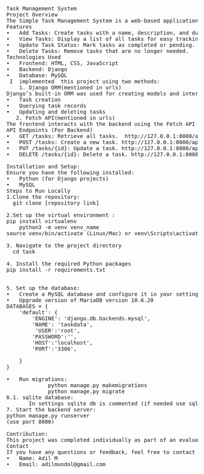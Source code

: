 <pre>
Task Management System
Project Overview
The Simple Task Management System is a web-based application designed to simplify task management. It allows users to add, view, update, and delete tasks seamlessly. This project is built to showcase my skills in Frontend and Backend development.
Features
•	Add Tasks: Create tasks with a name, description, and due date.
•	View Tasks: Display a list of all tasks for easy tracking.
•	Update Task Status: Mark tasks as completed or pending.
•	Delete Tasks: Remove tasks that are no longer needed.
Technologies Used
•	Frontend: HTML, CSS, JavaScript
•	Backend: Django
•	Database: MySQL 
 I  implemented  this project using two methods:
    1. Django ORM(mentioned in urls)
Django’s built-in ORM was used for creating models and interacting with the database. ORM ensured smooth and secure data handling through the following:
•	Task creation
•	Querying task records
•	Updating and deleting tasks
   2. Fetch API(mentioned in urls)
The frontend interacts with the backend using the Fetch API for CRUD operations. This allows seamless communication between the frontend and the backend, ensuring real-time updates.
API Endpoints (For Backend)
•	GET /tasks: Retrieve all tasks.  http://127.0.0.1:8000/api/task/
•	POST /tasks: Create a new task. http://127.0.0.1:8000/api/task/add/
•	PUT /tasks/{id}: Update a task. http://127.0.0.1:8000/api/task/update/(id)/
•	DELETE /tasks/{id}: Delete a task. http://127.0.0.1:8000/api/task/delete/(id)/

Installation and Setup:
Ensure you have the following installed:
•	Python (for Django projects) 
•	MySQL
Steps to Run Locally
1.Clone the repository:
  git clone [repository link]  

2.Set up the virtual environment :
pip install virtualenv	
  	python3 -m venv venv_name
source venv/bin/activate (Linux/Mac) or venv\Scripts\activate (Windows)

3. Navigate to the project directory
  cd task

4. Install the required Python packages    
pip install -r requirements.txt	
 

5. Set up the database:
•	Create a MySQL database and configure it in your settings file.(in xampp set db name=taskdata)
•	Upgrade version of MariaDB version 10.6.20
DATABASES = {
    'default': {
        'ENGINE': 'django.db.backends.mysql',
        'NAME': 'taskdata',
         'USER':'root',
        'PASSWORD':'',
        'HOST':'localhost',
        'PORT':'3306',

    }
}

•	Run migrations:
             python manage.py makemigrations
             python manage.py migrate
6.1. sqlite database:
       In settings sqlite db is commented (if needed use sqlite instead of mysql)
7. Start the backend server:
python manage.py runserver  
(use port 8000)

Contribution:
This project was completed individually as part of an evaluation task.
Contact
If you have any questions or feedback, feel free to contact me:
•	Name: Adil M
•	Email: adilmundol@gmail.com


</pre>
